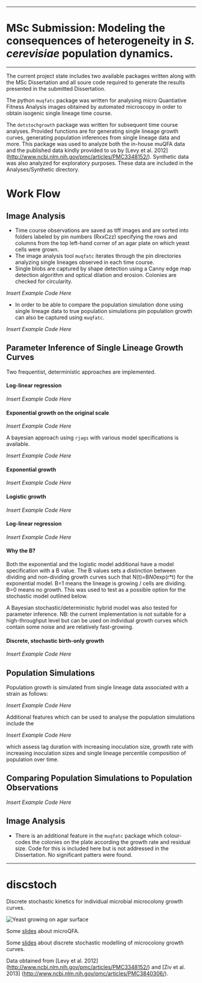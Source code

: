 ___

# MSc Submission: Modeling the consequences of heterogeneity in *S. cerevisiae* population dynamics.  

___

The current project state includes two available packages written along with the MSc Dissertation and all soure code required to generate the results presented in the submitted Dissertation. 

The python `muqfatc` package was written for analysing micro Quantiative Fitness Analysis images obtained by automated microscopy in order to obtain isogenic single lineage time course. 

The `detstochgrowth` package was written for subsequent time course analyses. Provided functions are for generating single lineage growth curves, generating population inferences from single lineage data and more. This package was used to analyze both the in-house muQFA data and the published data kindly provided to us by [Levy et al. 2012] (http://www.ncbi.nlm.nih.gov/pmc/articles/PMC3348152/). Synthetic data was also analyzed for exploratory purposes. These data are included in the Analyses/Synthetic directory. 

# Work Flow 

## Image Analysis

- Time course observations are saved as tiff images and are sorted into folders labeled by pin numbers (RxxCzz) specifying the rows and columns from the top left-hand corner of an agar plate on which yeast cells were grown.
- The image analysis tool `muqfatc` iterates through the pin directories analyzing single lineages observed in each time course. 
- Single blobs are captured by shape detection using a Canny edge map detection algorithm and optical dilation and erosion. Colonies are checked for circularity. 

*Insert Example Code Here*

- In order to be able to compare the population simulation done using single lineage data to true population simulations pin population growth can also be captured using `muqfatc`.

*Insert Example Code Here*

## Parameter Inference of Single Lineage Growth Curves 

Two frequentist, deterministic approaches are implemented. 

#### Log-linear regression

*Insert Example Code Here*

#### Exponential growth on the original scale 

*Insert Example Code Here*

A bayesian approach using `rjags` with various model specifications is available.

*Insert Example Code Here*

#### Exponential growth

*Insert Example Code Here*

#### Logistic growth 

*Insert Example Code Here*

#### Log-linear regression 

*Insert Example Code Here*

#### Why the B?
Both the exponential and the logistic model additional have a model specification with a B value. The B values sets a distinction between dividing and non-dividing growth curves such that N(t)=B*N0*exp(r*t) for the exponential model. B=1 means the lineage is growing / cells are dividing. B=0 means no growth. 
This was used to test as a possible option for the stochastic model outlined below. 

A Bayesian stochastic/deterministic hybrid model was also tested for parameter inference. NB: the current implementation is not suitable for a high-throughput level but can be used on individual growth curves which contain some noise and are relatively fast-growing. 

#### Discrete, stochastic birth-only growth 

*Insert Example Code Here*

## Population Simulations 

Population growth is simulated from single lineage data associated with a strain as follows:

*Insert Example Code Here*

Additional features which can be used to analyse the population simulations include the 

*Insert Example Code Here*

which assess lag duration with increasing inoculation size, growth rate with increasing inoculation sizes and single lineage percentile composition of population over time. 

## Comparing Population Simulations to Population Observations

*Insert Example Code Here*

## Image Analysis

- There is an additional feature in the `muqfatc` package which colour-codes the colonies on the plate according the growth rate and residual size. Code for this is included here but is not addressed in the Dissertation. No significant patters were found. 

____

# discstoch
Discrete stochastic kinetics for individual microbial microcolony growth curves.

![Yeast growing on agar surface](https://farm8.staticflickr.com/7169/6487645733_25284ce92d_z.jpg "Yeast microcolonies growing on agar")

Some [slides](http://lwlss.net/talks/uqfa) about microQFA.

Some [slides](http://lwlss.net/talks/discstoch) about discrete stochastic modelling of microcolony growth curves.

Data obtained from [Levy et al. 2012] (http://www.ncbi.nlm.nih.gov/pmc/articles/PMC3348152/) and [Ziv et al. 2013] (http://www.ncbi.nlm.nih.gov/pmc/articles/PMC3840306/).



